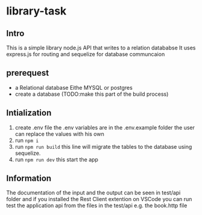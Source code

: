 # library-task
## Intro
This is a simple library node.js API that writes to a relation datababse
It uses express.js for routing and sequelize for database communcaion
## prerequest
- a Relational database Eithe MYSQL or postgres 
- create a database (TODO:make this part of the build process)  
## Intialization
1. create .env file the .env variables are in the .env.example folder the user can replace the values with his own
2. run `npm i`  
3. run `npm run build` this line will migrate the tables to the database using sequelize.
4. run `npm run dev` this start the app

## Information
The documentation of the input and the output can be seen in test/api folder and if you installed the Rest Client extention on VSCode you can run test the application api from the files in the test/api e.g. the book.http file
